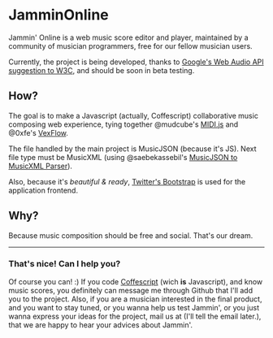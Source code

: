 JamminOnline
============

Jammin' Online is a web music score editor and player, maintained by a community of musician programmers, free for our fellow musician users.

Currently, the project is being developed, thanks to [Google's Web Audio API suggestion to W3C](https://dvcs.w3.org/hg/audio/raw-file/tip/webaudio/specification.html), and should be soon in beta testing.

## How?

The goal is to make a Javascript (actually, Coffescript) collaborative music composing web experience, tying together @mudcube's [MIDI.js](http://mudcu.be/midi-js/) and @0xfe's [VexFlow](http://vexflow.com/).

The file handled by the main project is MusicJSON (because it's JS). Next file type must be MusicXML (using @saebekassebil's [MusicJSON to MusicXML Parser](https://github.com/saebekassebil/musicjson)).

Also, because it's _beautiful & ready_, [Twitter's Bootstrap](http://twitter.github.com/bootstrap/index.html) is used for the application frontend.

## Why?

Because music composition should be free and social. That's our dream.


***


### That's nice! Can I help you?

Of course you can! :)
If you code [Coffescript](http://coffeescript.org/) (wich **is** Javascript), and know music scores, you definitely can message me through Github that I'll add you to the project.
Also, if you are a musician interested in the final product, and you want to stay tuned, or you wanna help us test Jammin', or you just wanna express your ideas for the project, mail us at (I'll tell the email later.), that we are happy to hear your advices about Jammin'.